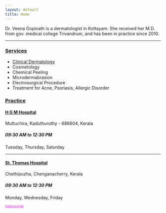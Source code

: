 ```yaml
---
layout: default
title: Home
---
```


Dr. Veena Gopinath is a dermatologist in Kottayam. She received her M.D. from gov. medical college Trivandrum, and has been in practice since 2010.

---

### [Services]()

* [Clinical Dermatology](/dermatology)
* Cosmetology
* Chemical Peeling
* Microdermabrasion
* Electrosurgical Procedure
* Treatment for Acne, Psoriasis, Allergic Disorder

### [Practice]()

#### [H G M Hospital](http://www.hgmhospital.org/Dermatology.html)

Muttuchira,
Kaduthuruthy - 686604,
Kerala

##### 09:30 AM to 12:30 PM

Tuesday, Thursday, Saturday

---

#### [St. Thomas Hospital](http://www.st-thomashospital.net)

Chethipuzha,
Chenganacherry,
Kerala

##### 09:30 AM to 12:30 PM

Monday, Wednesday, Friday

<a style='font-size:60%;color:#FF00FF' href='http://hyde.getpoole.com/'>thanks to Hyde</a>

